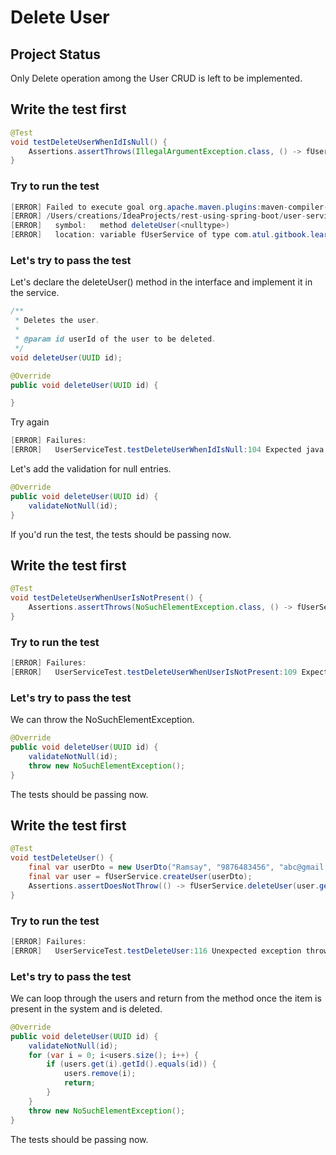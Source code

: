 # Delete User

## Project Status

Only Delete operation among the User CRUD is left to be implemented.

## Write the test first

```java
@Test
void testDeleteUserWhenIdIsNull() {
    Assertions.assertThrows(IllegalArgumentException.class, () -> fUserService.deleteUser(null));
}
```

### Try to run the test

```java
[ERROR] Failed to execute goal org.apache.maven.plugins:maven-compiler-plugin:3.8.1:testCompile (default-testCompile) on project learn: Compilation failure
[ERROR] /Users/creations/IdeaProjects/rest-using-spring-boot/user-service/v6/src/test/java/com/atul/gitbook/learn/users/service/UserServiceTest.java:[104,83] cannot find symbol
[ERROR]   symbol:   method deleteUser(<nulltype>)
[ERROR]   location: variable fUserService of type com.atul.gitbook.learn.users.service.IUserService
```

### Let's try to pass the test

Let's declare the deleteUser\(\) method in the interface and implement it in the service.

```java
/**
 * Deletes the user.
 * 
 * @param id userId of the user to be deleted.
 */
void deleteUser(UUID id);
```

```java
@Override
public void deleteUser(UUID id) {

}
```

Try again

```java
[ERROR] Failures: 
[ERROR]   UserServiceTest.testDeleteUserWhenIdIsNull:104 Expected java.lang.IllegalArgumentException to be thrown, but nothing was thrown.
```

Let's add the validation for null entries.

```java
@Override
public void deleteUser(UUID id) {
    validateNotNull(id);
}
```

If you'd run the test, the tests should be passing now.

## Write the test first

```java
@Test
void testDeleteUserWhenUserIsNotPresent() {
    Assertions.assertThrows(NoSuchElementException.class, () -> fUserService.deleteUser(UUID.randomUUID()));
}
```

### Try to run the test

```java
[ERROR] Failures: 
[ERROR]   UserServiceTest.testDeleteUserWhenUserIsNotPresent:109 Expected java.util.NoSuchElementException to be thrown, but nothing was thrown.
```

### Let's try to pass the test

We can throw the NoSuchElementException.

```java
@Override
public void deleteUser(UUID id) {
    validateNotNull(id);
    throw new NoSuchElementException();
}
```

The tests should be passing now.

## Write the test first

```java
@Test
void testDeleteUser() {
    final var userDto = new UserDto("Ramsay", "9876483456", "abc@gmail.com");
    final var user = fUserService.createUser(userDto);
    Assertions.assertDoesNotThrow(() -> fUserService.deleteUser(user.getId()));
}
```

### Try to run the test

```java
[ERROR] Failures: 
[ERROR]   UserServiceTest.testDeleteUser:116 Unexpected exception thrown: java.util.NoSuchElementException
```

### Let's try to pass the test

We can loop through the users and return from the method once the item is present in the system and is deleted.

```java
@Override
public void deleteUser(UUID id) {
    validateNotNull(id);
    for (var i = 0; i<users.size(); i++) {
        if (users.get(i).getId().equals(id)) {
            users.remove(i);
            return;
        }
    }
    throw new NoSuchElementException();
}
```

The tests should be passing now.

